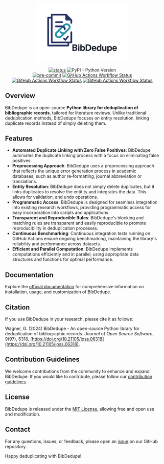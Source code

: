 <div align="center">

<img src="https://raw.githubusercontent.com/CoLRev-Environment/bib-dedupe/main/docs/figures/logo.png" width="300">

<!-- [![License](https://img.shields.io/github/license/CoLRev-Ecosystem/bib-dedupe.svg)](https://github.com/CoLRev-Environment/bib-dedupe/releases/) -->
[![status](https://joss.theoj.org/papers/b954027d06d602c106430e275fe72130/status.svg)](https://joss.theoj.org/papers/b954027d06d602c106430e275fe72130)
![PyPI - Python Version](https://img.shields.io/pypi/pyversions/bib-dedupe)<br>
[![pre-commit](https://img.shields.io/badge/pre--commit-enabled-brightgreen?logo=pre-commit&logoColor=white)](https://github.com/pre-commit/pre-commit)
[![GitHub Actions Workflow Status](https://img.shields.io/github/actions/workflow/status/CoLRev-Environment/bib-dedupe/.github%2Fworkflows%2Ftests.yml?label=tests)](https://github.com/CoLRev-Environment/bib-dedupe/actions/workflows/tests.yml)
[![GitHub Actions Workflow Status](https://img.shields.io/github/actions/workflow/status/CoLRev-Environment/bib-dedupe/.github%2Fworkflows%2Fdocs.yml?label=docs)](https://github.com/CoLRev-Environment/bib-dedupe/actions/workflows/docs.yml)
[![GitHub Actions Workflow Status](https://img.shields.io/github/actions/workflow/status/CoLRev-Environment/literature-deduplication-benchmarks/actions/workflows/ldd-full.yml?label=continuous%20evaluation)](https://github.com/CoLRev-Environment/literature-deduplication-benchmarks/actions/workflows/ldd-full.yml)

</div>

## Overview

BibDedupe is an open-source **Python library for deduplication of bibliographic records**, tailored for literature reviews.
Unlike traditional deduplication methods, BibDedupe focuses on entity resolution, linking duplicate records instead of simply deleting them.

## Features

- **Automated Duplicate Linking with Zero False Positives**: BibDedupe automates the duplicate linking process with a focus on eliminating false positives.
- **Preprocessing Approach**: BibDedupe uses a preprocessing approach that reflects the unique error generation process in academic databases, such as author re-formatting, journal abbreviation or translations.
- **Entity Resolution**: BibDedupe does not simply delete duplicates, but it links duplicates to resolve the entitity and integrates the data. This allows for validation, and undo operations.
- **Programmatic Access**: BibDedupe is designed for seamless integration into existing research workflows, providing programmatic access for easy incorporation into scripts and applications.
- **Transparent and Reproducible Rules**: BibDedupe's blocking and matching rules are transparent and easily reproducible to promote reproducibility in deduplication processes.
- **Continuous Benchmarking**: Continuous integration tests running on GitHub Actions ensure ongoing benchmarking, maintaining the library's reliability and performance across datasets.
- **Efficient and Parallel Computation**: BibDedupe implements computations efficiently and in parallel, using appropriate data structures and functions for optimal performance.

## Documentation

Explore the [official documentation](https://colrev-environment.github.io/bib-dedupe/) for comprehensive information on installation, usage, and customization of BibDedupe.

## Citation

If you use BibDedupe in your research, please cite it as follows:

Wagner, G. (2024) BibDedupe - An open-source Python library for deduplication of bibliographic records. *Journal of Open Source Software*, 9(97), 6318, [https://doi.org/10.21105/joss.06318](https://doi.org/10.21105/joss.06318).

## Contribution Guidelines

We welcome contributions from the community to enhance and expand BibDedupe. If you would like to contribute, please follow our [contribution guidelines](CONTRIBUTING.md).

## License

BibDedupe is released under the [MIT License](LICENSE), allowing free and open use and modification.

## Contact

For any questions, issues, or feedback, please open an [issue](https://github.com/CoLRev-Environment/bib-dedupe/issues) on our GitHub repository.

Happy deduplicating with BibDedupe!
